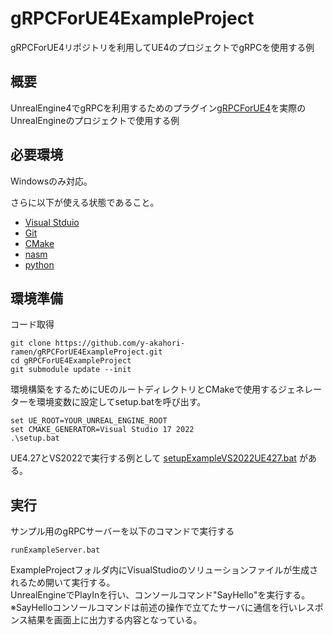 # gRPCForUE4ExampleProject
gRPCForUE4リポジトリを利用してUE4のプロジェクトでgRPCを使用する例

## 概要
UnrealEngine4でgRPCを利用するためのプラグイン[gRPCForUE4](https://github.com/y-akahori-ramen/gRPCForUE4)を実際のUnrealEngineのプロジェクトで使用する例  

## 必要環境
Windowsのみ対応。

さらに以下が使える状態であること。
- [Visual Stduio](https://visualstudio.microsoft.com/)
- [Git](https://git-scm.com/)
- [CMake](https://cmake.org/download/)
- [nasm](https://www.nasm.us/)
- [python](https://www.python.org/)

## 環境準備

コード取得
```
git clone https://github.com/y-akahori-ramen/gRPCForUE4ExampleProject.git
cd gRPCForUE4ExampleProject
git submodule update --init
```

環境構築をするためにUEのルートディレクトリとCMakeで使用するジェネレーターを環境変数に設定してsetup.batを呼び出す。
```
set UE_ROOT=YOUR_UNREAL_ENGINE_ROOT
set CMAKE_GENERATOR=Visual Studio 17 2022
.\setup.bat
```
UE4.27とVS2022で実行する例として [setupExampleVS2022UE427.bat](./setupExampleVS2022UE427.bat) がある。

## 実行
サンプル用のgRPCサーバーを以下のコマンドで実行する
```
runExampleServer.bat
```

ExampleProjectフォルダ内にVisualStudioのソリューションファイルが生成されるため開いて実行する。  
UnrealEngineでPlayInを行い、コンソールコマンド"SayHello"を実行する。  
※SayHelloコンソールコマンドは前述の操作で立てたサーバに通信を行いレスポンス結果を画面上に出力する内容となっている。